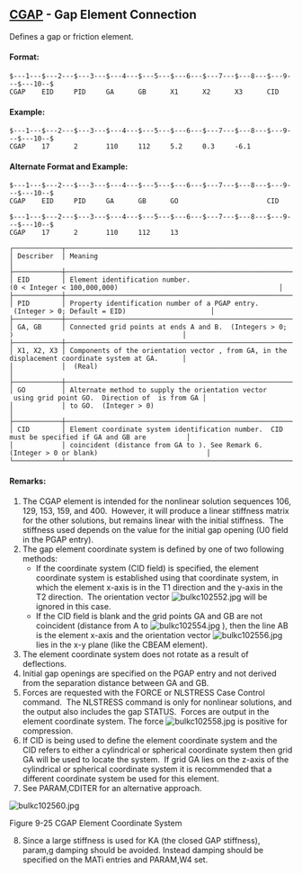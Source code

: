 ## [CGAP](https://nexus.hexagon.com/documentationcenter/bundle/MSC_Nastran_2022.4/page/Nastran_Combined_Book/qrg/bulkc1/TOC.CGAP.xhtml) - Gap Element Connection

Defines a gap or friction element.

#### Format:

```nastran
$---1---$---2---$---3---$---4---$---5---$---6---$---7---$---8---$---9---$---10--$
CGAP    EID     PID     GA      GB      X1      X2      X3      CID             
```

#### Example:

```nastran
$---1---$---2---$---3---$---4---$---5---$---6---$---7---$---8---$---9---$---10--$
CGAP    17      2       110     112     5.2     0.3     -6.1                    
```

#### Alternate Format and Example:

```nastran
$---1---$---2---$---3---$---4---$---5---$---6---$---7---$---8---$---9---$---10--$
CGAP    EID     PID     GA      GB      GO                      CID             
```

```nastran
$---1---$---2---$---3---$---4---$---5---$---6---$---7---$---8---$---9---$---10--$
CGAP    17      2       110     112     13                                      
```

```text
┌────────────┬───────────────────────────────────────────────────────────────────────────────────────────────────┐
│ Describer  │ Meaning                                                                                           │
├────────────┼───────────────────────────────────────────────────────────────────────────────────────────────────┤
│ EID        │ Element identification number. (0 < Integer < 100,000,000)                                        │
├────────────┼───────────────────────────────────────────────────────────────────────────────────────────────────┤
│ PID        │ Property identification number of a PGAP entry.  (Integer > 0; Default = EID)                     │
├────────────┼───────────────────────────────────────────────────────────────────────────────────────────────────┤
│ GA, GB     │ Connected grid points at ends A and B.  (Integers > 0; )                                          │
├────────────┼───────────────────────────────────────────────────────────────────────────────────────────────────┤
│ X1, X2, X3 │ Components of the orientation vector , from GA, in the displacement coordinate system at GA.      │
│            │  (Real)                                                                                           │
├────────────┼───────────────────────────────────────────────────────────────────────────────────────────────────┤
│ GO         │ Alternate method to supply the orientation vector  using grid point GO.  Direction of  is from GA │
│            │ to GO.  (Integer > 0)                                                                             │
├────────────┼───────────────────────────────────────────────────────────────────────────────────────────────────┤
│ CID        │ Element coordinate system identification number.  CID must be specified if GA and GB are          │
│            │ coincident (distance from GA to ). See Remark 6. (Integer > 0 or blank)                           │
└────────────┴───────────────────────────────────────────────────────────────────────────────────────────────────┘
```

#### Remarks:

1. The CGAP element is intended for the nonlinear solution sequences 106, 129, 153, 159, and 400.  However, it will produce a linear stiffness matrix for the other solutions, but remains linear with the initial stiffness.  The stiffness used depends on the value for the initial gap opening (U0 field in the PGAP entry).
2. The gap element coordinate system is defined by one of two following methods:
     - If the coordinate system (CID field) is specified, the element coordinate system is established using that coordinate system, in which the element x-axis is in the T1 direction and the y-axis in the T2 direction.  The orientation vector  ![bulkc102552.jpg](https://help-be.hexagonmi.com/bundle/MSC_Nastran_2022.4/page/Nastran_Combined_Book/qrg/bulkc1/../../../assets/bulkc102552.jpg?_LANG=enus)  will be ignored in this case.
     - If the CID field is blank and the grid points GA and GB are not coincident (distance from A to  ![bulkc102554.jpg](https://help-be.hexagonmi.com/bundle/MSC_Nastran_2022.4/page/Nastran_Combined_Book/qrg/bulkc1/../../../assets/bulkc102554.jpg?_LANG=enus) ), then the line AB is the element x-axis and the orientation vector  ![bulkc102556.jpg](https://help-be.hexagonmi.com/bundle/MSC_Nastran_2022.4/page/Nastran_Combined_Book/qrg/bulkc1/../../../assets/bulkc102556.jpg?_LANG=enus)  lies in the x-y plane (like the CBEAM element).
3. The element coordinate system does not rotate as a result of deflections.
4. Initial gap openings are specified on the PGAP entry and not derived from the separation distance between GA and GB.
5. Forces are requested with the FORCE or NLSTRESS Case Control command.  The NLSTRESS command is only for nonlinear solutions, and the output also includes the gap STATUS.  Forces are output in the element coordinate system. The force  ![bulkc102558.jpg](https://help-be.hexagonmi.com/bundle/MSC_Nastran_2022.4/page/Nastran_Combined_Book/qrg/bulkc1/../../../assets/bulkc102558.jpg?_LANG=enus)  is positive for compression.
6. If CID is being used to define the element coordinate system and the CID refers to either a cylindrical or spherical coordinate system then grid GA will be used to locate the system.  If grid GA lies on the z-axis of the cylindrical or spherical coordinate system it is recommended that a different coordinate system be used for this element.
7. See PARAM,CDITER for an alternative approach.

![bulkc102560.jpg](https://help-be.hexagonmi.com/bundle/MSC_Nastran_2022.4/page/Nastran_Combined_Book/qrg/bulkc1/../../../assets/bulkc102560.jpg?_LANG=enus)

Figure 9-25 CGAP Element Coordinate System

8. Since a large stiffness is used for KA (the closed GAP stiffness), param,g damping should be avoided. Instead damping should be specified on the MATi entries and PARAM,W4 set.
